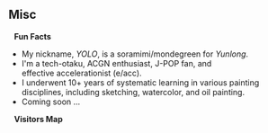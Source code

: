 ## Misc

<h4 style="margin:0 10px 0;">Fun Facts</h4>

- My nickname, *YOLO*, is a soramimi/mondegreen for *Yunlong*.
- I'm a tech-otaku, ACGN enthusiast, J-POP fan, and <span class="tooltip"><a>effective accelerationist (e/acc)</a><span class="tooltiptext">Effective Accelerationism (e/acc) is a movement started on Twitter that focuses on human flourishing and technological optimism. We are AI risk contrarians and believe that the best thing we can do for all the humans living alive today is to accelerate the move toward Artificial General Intelligence (AGI), and in fact, the greater risk comes in not doing so. More: <a href="https://www.eaccwiki.com/wiki/Philosophy_of_e/acc" target="_blank">https://www.eaccwiki.com/wiki/Philosophy_of_e/acc</a></span></span>.
- I underwent 10+ years of systematic learning in various painting disciplines, including sketching, watercolor, and oil painting.
- Coming soon ...

<h4 style="margin:0 10px 0;">Visitors Map</h4>
<br>
<script type='text/javascript' id='clustrmaps' src='//cdn.clustrmaps.com/map_v2.js?cl=ffffff&w=a&t=n&d=mErswMtIf2K7G41Iql-K1paY9dnbAA1mf0bzUzgiHAs&co=87CEEB&cmo=FF69B4&cmn=FF1493&w=300'></script>

<style>
.tooltip {
  position: relative;
  display: inline-block;
}

.tooltip .tooltiptext {
  visibility: hidden;
  width: 50vw; 
  background-color: black;
  color: #fff;
  border-radius: 6px;
  padding: 5px 10px;

  position: absolute;
  z-index: 1;
  left: 50%;         
  transform: translateX(-50%); 
}

.tooltip:hover .tooltiptext {
  visibility: visible;
}
</style>
